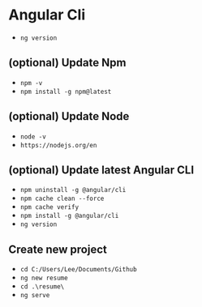 # Angular Cli
- `ng version`

## (optional) Update Npm
- `npm -v`
- `npm install -g npm@latest`

## (optional) Update Node
- `node -v`
- `https://nodejs.org/en`

## (optional) Update latest Angular CLI
- `npm uninstall -g @angular/cli`
- `npm cache clean --force`
- `npm cache verify`
- `npm install -g @angular/cli`
- `ng version`

## Create new project
- `cd C:/Users/Lee/Documents/Github`
- `ng new resume`
- `cd .\resume\`
- `ng serve` 
